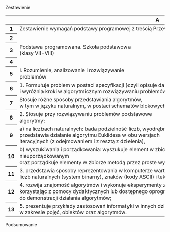 Zestawienie

<table class="waffle" cellspacing="0" cellpadding="0"><thead><tr><th class="row-header freezebar-origin-ltr"></th><th id="0C0" style="width:100px" class="column-headers-background">A</th><th id="0C1" style="width:100px" class="column-headers-background">B</th><th id="0C2" style="width:100px" class="column-headers-background">C</th><th id="0C3" style="width:100px" class="column-headers-background">D</th><th id="0C4" style="width:100px" class="column-headers-background">E</th><th id="0C5" style="width:100px" class="column-headers-background">F</th><th id="0C6" style="width:100px" class="column-headers-background">G</th><th id="0C7" style="width:75px" class="column-headers-background">H</th><th id="0C8" style="width:100px" class="column-headers-background">I</th></tr></thead><tbody><tr style='height:20px;'><th id="0R0" style="height: 20px;" class="row-headers-background"><div class="row-header-wrapper" style="line-height: 20px;">1</div></th><td class="s0 softmerge" dir="ltr"><div class="softmerge-inner" style="width: 698px; left: -1px;">Zestawienie wymagań podstawy programowej z treścią Przewodnika po informatyce</div></td><td class="s1"></td><td class="s1"></td><td class="s1"></td><td class="s1"></td><td class="s1"></td><td class="s2"></td><td class="s2"></td><td></td></tr><tr style='height:20px;'><th id="0R1" style="height: 20px;" class="row-headers-background"><div class="row-header-wrapper" style="line-height: 20px;">2</div></th><td></td><td></td><td></td><td></td><td></td><td></td><td class="s3"></td><td class="s4"></td><td></td></tr><tr style='height:20px;'><th id="0R2" style="height: 20px;" class="row-headers-background"><div class="row-header-wrapper" style="line-height: 20px;">3</div></th><td class="s5 softmerge" dir="ltr"><div class="softmerge-inner" style="width: 398px; left: -1px;">Podstawa programowana. Szkoła podstawowa (klasy VII-VIII)</div></td><td class="s1"></td><td class="s1"></td><td class="s2"></td><td class="s2"></td><td></td><td class="s3"></td><td class="s5 softmerge" dir="ltr"><div class="softmerge-inner" style="width: 273px; left: -1px;">Odnośniki do treści Przewodnika</div></td><td class="s1"></td></tr><tr style='height:20px;'><th id="0R3" style="height: 20px;" class="row-headers-background"><div class="row-header-wrapper" style="line-height: 20px;">4</div></th><td></td><td></td><td></td><td></td><td></td><td></td><td class="s3"></td><td class="s4"></td><td></td></tr><tr style='height:20px;'><th id="0R4" style="height: 20px;" class="row-headers-background"><div class="row-header-wrapper" style="line-height: 20px;">5</div></th><td class="s5 softmerge" dir="ltr"><div class="softmerge-inner" style="width: 398px; left: -1px;">I. Rozumienie, analizowanie i rozwiązywanie problemów<br></div></td><td class="s1"></td><td class="s1"></td><td class="s2"></td><td class="s2"></td><td></td><td class="s3"></td><td class="s4"></td><td></td></tr><tr style='height:20px;'><th id="0R5" style="height: 20px;" class="row-headers-background"><div class="row-header-wrapper" style="line-height: 20px;">6</div></th><td class="s5 softmerge" dir="ltr"><div class="softmerge-inner" style="width: 873px; left: -1px;">1. Formułuje problem w postaci specyfikacji (czyli opisuje dane i wyniki) <br>i wyróżnia kroki w algorytmicznym rozwiązywaniu problemów.</div></td><td class="s1"></td><td class="s1"></td><td class="s1"></td><td class="s1"></td><td class="s1"></td><td class="s1"></td><td class="s6"></td><td class="s2"></td></tr><tr style='height:20px;'><th id="0R6" style="height: 20px;" class="row-headers-background"><div class="row-header-wrapper" style="line-height: 20px;">7</div></th><td class="s5 softmerge" dir="ltr"><div class="softmerge-inner" style="width: 697px; left: -1px;">Stosuje różne sposoby przedstawiania algorytmów, <br>w tym w języku naturalnym, w postaci schematów blokowych, listy kroków.</div></td><td class="s1"></td><td class="s1"></td><td class="s1"></td><td class="s1"></td><td class="s1"></td><td class="s2"></td><td class="s7" dir="ltr"><a target="_blank" href="http://jasijoasia.edu.pl/csfg/pl/teacher/chapters/algorithms.html#algorytmy-programy-komputerowe">2.1.1</a></td><td></td></tr><tr style='height:20px;'><th id="0R7" style="height: 20px;" class="row-headers-background"><div class="row-header-wrapper" style="line-height: 20px;">8</div></th><td class="s5 softmerge" dir="ltr"><div class="softmerge-inner" style="width: 498px; left: -1px;">2. Stosuje przy rozwiązywaniu problemów podstawowe algorytmy:</div></td><td class="s1"></td><td class="s1"></td><td class="s1"></td><td class="s2"></td><td class="s2"></td><td class="s3"></td><td class="s4"></td><td></td></tr><tr style='height:20px;'><th id="0R8" style="height: 20px;" class="row-headers-background"><div class="row-header-wrapper" style="line-height: 20px;">9</div></th><td class="s5 softmerge" dir="ltr"><div class="softmerge-inner" style="width: 697px; left: -1px;">a) na liczbach naturalnych: bada podzielność liczb, wyodrębnia cyfry danej liczby, <br>przedstawia działanie algorytmu Euklidesa w obu wersjach <br>iteracyjnych (z odejmowaniem i z resztą z dzielenia),</div></td><td class="s1"></td><td class="s1"></td><td class="s1"></td><td class="s1"></td><td class="s1"></td><td class="s2"></td><td class="s4" dir="ltr">brak?</td><td></td></tr><tr style='height:20px;'><th id="0R9" style="height: 20px;" class="row-headers-background"><div class="row-header-wrapper" style="line-height: 20px;">10</div></th><td class="s5 softmerge" dir="ltr"><div class="softmerge-inner" style="width: 697px; left: -1px;">b) wyszukiwania i porządkowania: wyszukuje element w zbiorze uporządkowanym i nieuporządkowanym <br>oraz porządkuje elementy w zbiorze metodą przez proste wybieranie i zliczanie;</div></td><td class="s1"></td><td class="s1"></td><td class="s1"></td><td class="s1"></td><td class="s1"></td><td class="s2"></td><td class="s7" dir="ltr"><a target="_blank" href="http://jasijoasia.edu.pl/csfg/pl/teacher/chapters/algorithms.html#przeszukiwanie">2.2, </a></td><td class="s7" dir="ltr"><a target="_blank" href="http://jasijoasia.edu.pl/csfg/pl/teacher/chapters/algorithms.html#porzdkowanie">2.3.</a></td></tr><tr style='height:20px;'><th id="0R10" style="height: 20px;" class="row-headers-background"><div class="row-header-wrapper" style="line-height: 20px;">11</div></th><td class="s5 softmerge" dir="ltr"><div class="softmerge-inner" style="width: 697px; left: -1px;">3. przedstawia sposoby reprezentowania w komputerze wartości logicznych, <br>liczb naturalnych (system binarny), znaków (kody ASCII) i tekstów;</div></td><td class="s1"></td><td class="s1"></td><td class="s1"></td><td class="s1"></td><td class="s1"></td><td class="s2"></td><td class="s7" dir="ltr"><a target="_blank" href="http://jasijoasia.edu.pl/csfg/pl/teacher/chapters/data-representation.html#binarny-zapis-informacji">rozdział 5</a></td><td class="s7" dir="ltr"><a target="_blank" href="http://jasijoasia.edu.pl/csfg/pl/teacher/chapters/coding-compression.html#kodowanie-dugoci-serii">7.2.</a></td></tr><tr style='height:20px;'><th id="0R11" style="height: 20px;" class="row-headers-background"><div class="row-header-wrapper" style="line-height: 20px;">12</div></th><td class="s5 softmerge" dir="ltr"><div class="softmerge-inner" style="width: 697px; left: -1px;">4. rozwija znajomość algorytmów i wykonuje eksperymenty z algorytmami, <br>korzystając z pomocy dydaktycznych lub dostępnego oprogramowania <br>do demonstracji działania algorytmów;</div></td><td class="s1"></td><td class="s1"></td><td class="s1"></td><td class="s1"></td><td class="s1"></td><td class="s2"></td><td class="s7" dir="ltr"><a target="_blank" href="http://jasijoasia.edu.pl/csfg/pl/teacher/chapters/algorithms.html#interaktywna-waga-szalkowa">2.3.1.</a></td><td class="s7" dir="ltr"><a target="_blank" href="http://jasijoasia.edu.pl/csfg/pl/teacher/chapters/algorithms.html#porzdkowanie-szybkie-quicksort">2.3.4.</a></td></tr><tr style='height:20px;'><th id="0R12" style="height: 20px;" class="row-headers-background"><div class="row-header-wrapper" style="line-height: 20px;">13</div></th><td class="s5 softmerge" dir="ltr"><div class="softmerge-inner" style="width: 697px; left: -1px;">5. prezentuje przykłady zastosowań informatyki w innych dziedzinach, <br>w zakresie pojęć, obiektów oraz algorytmów.</div></td><td class="s1"></td><td class="s1"></td><td class="s1"></td><td class="s1"></td><td class="s1"></td><td class="s2"></td><td class="s7" dir="ltr"><a target="_blank" href="http://jasijoasia.edu.pl/csfg/pl/teacher/chapters/computer-graphics.html#rysowanie-odcinkw-i-okrgw">12.3</a></td><td></td></tr></tbody></table>

Podsumowanie
